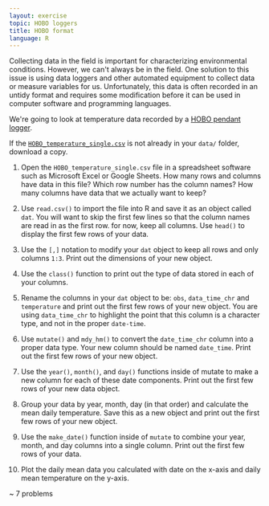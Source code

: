 ```yaml
---
layout: exercise
topic: HOBO loggers
title: HOBO format
language: R
---
```


Collecting data in the field is important for characterizing environmental conditions. However, we can't always be in the field. One solution to this issue is using data loggers and other automated equipment to collect data or measure variables for us. Unfortunately, this data is often recorded in an untidy format and requires some modification before it can be used in computer software and programming languages. 

We're going to look at temperature data recorded by a [HOBO pendant logger](https://www.onsetcomp.com/products/data-loggers/ua-001-64). 

If the [`HOBO_temperature_single.csv`](https://jpomz.github.io/ENVS396-FA-2024/data/HOBO_temperature_single.csv) is not already in your `data/` folder, download a copy.

1. Open the `HOBO_temperature_single.csv` file in a spreadsheet software such as Microsoft Excel or Google Sheets. How many rows and columns have data in this file? Which row number has the column names? How many columns have data that we actually want to keep?  

2. Use `read.csv()` to import the file into R and save it as an object called `dat`. You will want to skip the first few lines so that the column names are read in as the first row. for now, keep all columns. Use `head()` to display the first few rows of your data. 

3. Use the `[,]` notation to modify your `dat` object to keep all rows and only columns `1:3`. Print out the dimensions of your new object. 

4. Use the `class()` function to print out the type of data stored in each of your columns.  

5. Rename the columns in your `dat` object to be: `obs`, `data_time_chr` and `temperature` and print out the first few rows of your new object. You are using `data_time_chr` to highlight the point that this column is a character type, and not in the proper `date-time`.

6. Use `mutate()` and `mdy_hm()` to convert the `date_time_chr` column into a proper data type. Your new column should be named `date_time`. Print out the first few rows of your new object. 

7. Use the `year()`, `month()`, and `day()` functions inside of mutate to make a new column for each of these date components. Print out the first few rows of your new data object. 

8. Group your data by year, month, day (in that order) and calculate the mean daily temperature. Save this as a new object and print out the first few rows of your new object. 

9. Use the `make_date()` function inside of `mutate` to combine your year, month, and day columns into a single column. Print out the first few rows of your data. 

10. Plot the daily mean data you calculated with date on the x-axis and daily mean temperature on the y-axis. 

~ 7 problems